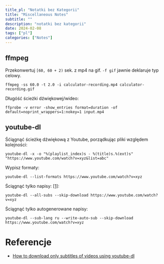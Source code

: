 ```yaml
---
title_pl: "Notatki bez Kategorii"
title: "Miscellaneous Notes"
subtitle: ""
description: "notatki bez kategorii"
date: 2024-02-08
tags: ["pl"]
categories: ["Notes"]
---
```


## ffmpeg

Przekonwertuj `[60, 60 + 2)` sek. z mp4 na gif. `-f gif` jawnie deklaruje typ celowy.

```
ffmpeg -ss 60.0 -t 2.0 -i calculator-recording.mp4 calculator-recording.gif
```

Długóść ścieżki dźwiękowej/wideo:

```
ffprobe -v error -show_entries format=duration -of default=noprint_wrappers=1:nokey=1 input.mp4
```

## youtube-dl

Śćiągnąć ścieżkę dźwiękową z Youtube, porządkując pliki względem kolejności:

```
youtube-dl -x -o "%(playlist_index)s - %(title)s.%(ext)s" "https://www.youtube.com/watch?v=xyz&list=abc"
```

Wypisz formaty:

```
youtube-dl --list-formats https://www.youtube.com/watch?v=xyz
```

Ściągnąć tylko napisy: [[1]][ref1]:

```
youtube-dl --all-subs --skip-download https://www.youtube.com/watch?v=xyz
```

Ściągnąć tylko autogenerowane napisy:

```
youtube-dl --sub-lang ru --write-auto-sub --skip-download https://www.youtube.com/watch?v=xyz
```

# Referencje

- [How to download only subtitles of videos using youtube-dl][ref1]

[ref1]:https://superuser.com/questions/927523/how-to-download-only-subtitles-of-videos-using-youtube-dl "https://superuser.com/questions/927523/how-to-download-only-subtitles-of-videos-using-youtube-dl"
